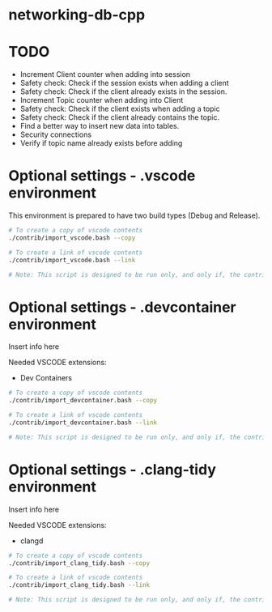# networking-db-cpp

# TODO
- Increment Client counter when adding into session
- Safety check: Check if the session exists when adding a client
- Safety check: Check if the client already exists in the session.
- Increment Topic counter when adding into Client
- Safety check: Check if the client exists when adding a topic
- Safety check: Check if the client already contains the topic.
- Find a better way to insert new data into tables.
- Security connections
- Verify if topic name already exists before adding


# Optional settings - .vscode environment

This environment is prepared to have two build types (Debug and Release).

``` bash
# To create a copy of vscode contents
./contrib/import_vscode.bash --copy

# To create a link of vscode contents
./contrib/import_vscode.bash --link

# Note: This script is designed to be run only, and only if, the contrib directory is located in the project root.
```

# Optional settings - .devcontainer environment

Insert info here

Needed VSCODE extensions:
- Dev Containers

``` bash
# To create a copy of vscode contents
./contrib/import_devcontainer.bash --copy

# To create a link of vscode contents
./contrib/import_devcontainer.bash --link

# Note: This script is designed to be run only, and only if, the contrib directory is located in the project root.
```

# Optional settings - .clang-tidy environment

Insert info here

Needed VSCODE extensions:
- clangd

``` bash
# To create a copy of vscode contents
./contrib/import_clang_tidy.bash --copy

# To create a link of vscode contents
./contrib/import_clang_tidy.bash --link

# Note: This script is designed to be run only, and only if, the contrib directory is located in the project root.
```

